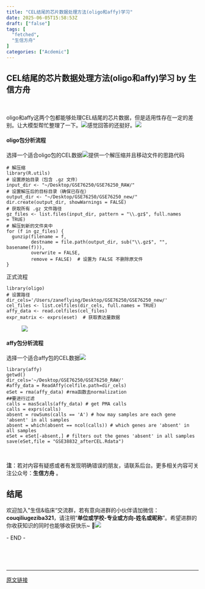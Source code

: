 ```yaml
---
title: "CEL结尾的芯片数据处理方法(oligo和affy)学习"
date: 2025-06-05T15:58:53Z
draft: ["false"]
tags: [
  "fetched",
  "生信方舟"
]
categories: ["Acdemic"]
---
```

CEL结尾的芯片数据处理方法(oligo和affy)学习 by 生信方舟
------
<div><section><span leaf=""><mp-common-profile data-pluginname="mpprofile" data-nickname="生信方舟" data-alias="shengxinfangzhou" data-from="0" data-headimg="http://mmbiz.qpic.cn/sz_mmbiz_png/0SOG4MpDAyGfe15Xm0WHdoAMNGvE93bmxaF9iabfPiaO9ic6Tmd8XW1PMiaeuqicSFhCLQJibAUhHsamS1LbaJMFiaZXA/0?wx_fmt=png" data-signature="热爱医学和数据科学，站在巨人的肩膀上，学习和整理相关的知识。" data-id="MzkwMjYyMDA1OA==" data-is_biz_ban="0" data-service_type="1" data-verify_status="0"></mp-common-profile></span></section><p><span leaf=""><br></span></p><section data-tool="mdnice编辑器" data-website="https://www.mdnice.com" data-pm-slice="0 0 []"><p data-tool="mdnice编辑器"><span leaf="">oligo和affy这两个包都能够处理CEL结尾的芯片数据，但是适用性存在一定的差别。让大模型帮忙整理了一下。<img data-src="https://mmbiz.qpic.cn/sz_mmbiz_png/0SOG4MpDAyFZleXcLdRzu2tozmJDNzKTS6q4XzbTibbicuRo5ic1fdYibTPxX9hpWicDG7XgwDpzOx9E2O7tItuD4Sg/640?wx_fmt=png&amp;from=appmsg" data-ratio="0.6307490144546649" data-type="png" data-w="761" data-imgfileid="100004639" src="https://mmbiz.qpic.cn/sz_mmbiz_png/0SOG4MpDAyFZleXcLdRzu2tozmJDNzKTS6q4XzbTibbicuRo5ic1fdYibTPxX9hpWicDG7XgwDpzOx9E2O7tItuD4Sg/640?wx_fmt=png&amp;from=appmsg">感觉回答的还挺好。<img data-src="https://mmbiz.qpic.cn/sz_mmbiz_png/0SOG4MpDAyFZleXcLdRzu2tozmJDNzKTyw7OPV6JXPK5La4QLqKApybCN1Ot9tpPb15gPHdvq9KiaoGHg4HP1Dg/640?wx_fmt=png&amp;from=appmsg" data-ratio="0.4879725085910653" data-type="png" data-w="582" data-imgfileid="100004637" src="https://mmbiz.qpic.cn/sz_mmbiz_png/0SOG4MpDAyFZleXcLdRzu2tozmJDNzKTyw7OPV6JXPK5La4QLqKApybCN1Ot9tpPb15gPHdvq9KiaoGHg4HP1Dg/640?wx_fmt=png&amp;from=appmsg"></span></p><h4 data-tool="mdnice编辑器"><span></span><span><span leaf="">oligo包分析流程</span></span><span></span></h4><p data-tool="mdnice编辑器"><span leaf="">选择一个适合oligo包的CEL数据<img data-src="https://mmbiz.qpic.cn/sz_mmbiz_png/0SOG4MpDAyFZleXcLdRzu2tozmJDNzKTouEYLXCiapuvVd6gEibgFSTUpH3WxD2NgJEsMQGS9uBQZMe9bEUeR3Hw/640?wx_fmt=png&amp;from=appmsg" data-ratio="1.1203252032520326" data-type="png" data-w="615" data-imgfileid="100004640" src="https://mmbiz.qpic.cn/sz_mmbiz_png/0SOG4MpDAyFZleXcLdRzu2tozmJDNzKTouEYLXCiapuvVd6gEibgFSTUpH3WxD2NgJEsMQGS9uBQZMe9bEUeR3Hw/640?wx_fmt=png&amp;from=appmsg">提供一个解压缩并且移动文件的思路代码</span></p><pre data-tool="mdnice编辑器"><span data-cacheurl="" data-remoteid=""></span><code><span><span leaf=""># 解压缩</span></span><span leaf=""><br></span><span><span leaf="">library</span></span><span leaf="">(R.utils)</span><span leaf=""><br></span><span><span leaf=""># 设置原始目录（包含 .gz 文件）</span></span><span leaf=""><br></span><span leaf="">input_dir &lt;- </span><span><span leaf="">"~/Desktop/GSE76250/GSE76250_RAW/"</span></span><span leaf=""><br></span><span><span leaf=""># 设置解压后的目标目录（确保已存在）</span></span><span leaf=""><br></span><span leaf="">output_dir &lt;- </span><span><span leaf="">"~/Desktop/GSE76250/GSE76250_new/"</span></span><span leaf=""><br></span><span leaf="">dir.create(output_dir, showWarnings = </span><span><span leaf="">FALSE</span></span><span leaf="">)</span><span leaf=""><br></span><span><span leaf=""># 获取所有 .gz 文件路径</span></span><span leaf=""><br></span><span leaf="">gz_files &lt;- list.files(input_dir, pattern = </span><span><span leaf="">"\\.gz$"</span></span><span leaf="">, full.names = </span><span><span leaf="">TRUE</span></span><span leaf="">)</span><span leaf=""><br></span><span><span leaf=""># 解压到新的文件夹中</span></span><span leaf=""><br></span><span><span leaf="">for</span></span><span leaf=""> (f </span><span><span leaf="">in</span></span><span leaf=""> gz_files) {</span><span leaf=""><br></span><span leaf="">  gunzip(filename = f,</span><span leaf=""><br></span><span leaf="">         destname = file.path(output_dir, sub(</span><span><span leaf="">"\\.gz$"</span></span><span leaf="">, </span><span><span leaf="">""</span></span><span leaf="">, basename(f))),</span><span leaf=""><br></span><span leaf="">         overwrite = </span><span><span leaf="">FALSE</span></span><span leaf="">,</span><span leaf=""><br></span><span leaf="">         remove = </span><span><span leaf="">FALSE</span></span><span leaf="">)  </span><span><span leaf=""># 设置为 FALSE 不删除原文件</span></span><span leaf=""><br></span><span leaf="">}</span><span leaf=""><br></span></code></pre><p data-tool="mdnice编辑器"><span leaf="">正式流程</span></p><pre data-tool="mdnice编辑器"><span data-cacheurl="" data-remoteid=""></span><code><span><span leaf="">library</span></span><span leaf="">(oligo)</span><span leaf=""><br></span><span><span leaf=""># 设置路径</span></span><span leaf=""><br></span><span leaf="">dir_cels=</span><span><span leaf="">'/Users/zaneflying/Desktop/GSE76250/GSE76250_new/'</span></span><span leaf=""><br></span><span leaf="">cel_files &lt;- list.celfiles(dir_cels, full.names = </span><span><span leaf="">TRUE</span></span><span leaf="">)</span><span leaf=""><br></span><span leaf="">affy_data &lt;- read.celfiles(cel_files)</span><span leaf=""><br></span><span leaf="">expr_matrix &lt;- exprs(eset)  </span><span><span leaf=""># 获取表达量数据</span></span><span leaf=""><br></span></code></pre><figure data-tool="mdnice编辑器"><span leaf=""><img data-src="https://mmbiz.qpic.cn/sz_mmbiz_png/0SOG4MpDAyFZleXcLdRzu2tozmJDNzKTvrLMRkXpL5MGKh6rChVbuyJwSNcCSG4q3LjO69e1ENMQ5YiaIqaDEWg/640?wx_fmt=png&amp;from=appmsg" data-ratio="0.46673596673596673" data-type="png" data-w="962" data-imgfileid="100004638" src="https://mmbiz.qpic.cn/sz_mmbiz_png/0SOG4MpDAyFZleXcLdRzu2tozmJDNzKTvrLMRkXpL5MGKh6rChVbuyJwSNcCSG4q3LjO69e1ENMQ5YiaIqaDEWg/640?wx_fmt=png&amp;from=appmsg"></span></figure><h4 data-tool="mdnice编辑器"><span></span><span><span leaf="">affy包分析流程</span></span><span></span></h4><p data-tool="mdnice编辑器"><span leaf="">选择一个适合affy包的CEL数据<img data-src="https://mmbiz.qpic.cn/sz_mmbiz_png/0SOG4MpDAyFZleXcLdRzu2tozmJDNzKTJm6AKBLDgiaibqknD27G04CBwYhfqTHgRJElLrmSR0xT5pKta53QyJHA/640?wx_fmt=png&amp;from=appmsg" data-ratio="0.9678972712680578" data-type="png" data-w="623" data-imgfileid="100004641" src="https://mmbiz.qpic.cn/sz_mmbiz_png/0SOG4MpDAyFZleXcLdRzu2tozmJDNzKTJm6AKBLDgiaibqknD27G04CBwYhfqTHgRJElLrmSR0xT5pKta53QyJHA/640?wx_fmt=png&amp;from=appmsg"></span></p><pre data-tool="mdnice编辑器"><span data-cacheurl="" data-remoteid=""></span><code><span><span leaf="">library</span></span><span leaf="">(affy)</span><span leaf=""><br></span><span leaf="">getwd()</span><span leaf=""><br></span><span leaf="">dir_cels=</span><span><span leaf="">'~/Desktop/GSE76250/GSE76250_RAW/'</span></span><span leaf=""><br></span><span><span leaf="">#affy_data = ReadAffy(celfile.path=dir_cels)</span></span><span leaf=""><br></span><span leaf="">eSet = rma(affy_data) </span><span><span leaf="">#rma函数去normalization</span></span><span leaf=""><br></span><span><span leaf="">##要进行过滤</span></span><span leaf=""><br></span><span leaf="">calls = mas5calls(affy_data) </span><span><span leaf=""># get PMA calls</span></span><span leaf=""><br></span><span leaf="">calls = exprs(calls)</span><span leaf=""><br></span><span leaf="">absent = rowSums(calls == </span><span><span leaf="">'A'</span></span><span leaf="">) </span><span><span leaf=""># how may samples are each gene 'absent' in all samples</span></span><span leaf=""><br></span><span leaf="">absent = which(absent == ncol(calls)) </span><span><span leaf=""># which genes are 'absent' in all samples</span></span><span leaf=""><br></span><span leaf="">eSet = eSet[-absent,] </span><span><span leaf=""># filters out the genes 'absent' in all samples</span></span><span leaf=""><br></span><span leaf="">save(eSet,file = </span><span><span leaf="">"GSE38832_afterCEL.Rdata"</span></span><span leaf="">)</span></code></pre></section><p><span leaf=""><br></span></p><p><strong><span leaf="">注</span></strong><span><span leaf="">：若对内容有疑惑或者有发现明确错误的朋友，请联系后台。更多相关内容可关注公众号：</span></span><strong><span leaf="">生信方舟</span></strong><span><span leaf=""> 。</span></span><span></span></p><section data-tool="mdnice编辑器" data-website="https://www.mdnice.com"><h2 data-tool="mdnice编辑器"><span><span leaf="">结尾</span></span><span></span><span></span></h2><p data-tool="mdnice编辑器"><span leaf="">欢迎加入"生信&amp;临床“交流群，若有意向进群的小伙伴请加微信：</span><strong><span leaf="">couqiliugeziba321</span></strong><span leaf="">，请注明“</span><strong><span leaf="">单位或学校-专业或方向-姓名或昵称</span></strong><span leaf="">”。希望进群的你收获知识的同时也能够收获快乐~ 🤗<img data-src="https://mmbiz.qpic.cn/sz_mmbiz_png/0SOG4MpDAyHhicvYGnNG4ykv8kpHtAFj11AWnpy95ONib1lQc42bTawwyRCYUqkTkuPRFfvYM65WZ8cFCiawuUYibA/640?wx_fmt=png&amp;from=appmsg" data-ratio="0.6166666666666667" data-type="png" data-w="1080" data-imgfileid="100004358" src="https://mmbiz.qpic.cn/sz_mmbiz_png/0SOG4MpDAyHhicvYGnNG4ykv8kpHtAFj11AWnpy95ONib1lQc42bTawwyRCYUqkTkuPRFfvYM65WZ8cFCiawuUYibA/640?wx_fmt=png&amp;from=appmsg"></span></p><section><span><span leaf="">- END -</span></span></section></section><p><span leaf=""><br></span></p><section><span leaf=""><br></span></section><p><mp-style-type data-value="3"></mp-style-type></p></div>  
<hr>
<a href="https://mp.weixin.qq.com/s/ft5xwx8IUd-nEHMOz-mPCA",target="_blank" rel="noopener noreferrer">原文链接</a>
